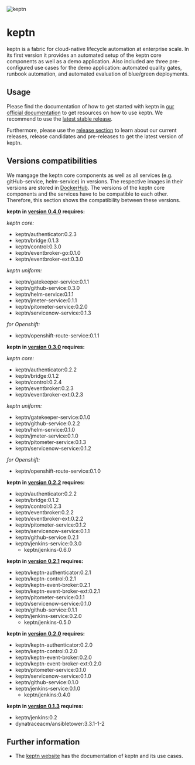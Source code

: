 ![keptn](./assets/keptn.png)

# keptn
keptn is a fabric for cloud-native lifecycle automation at enterprise scale. In its first version it provides an automated setup of the keptn core components as well as a demo application. Also included are three pre-configured use cases for the demo application: automated quality gates, runbook automation, and automated evaluation of blue/green deployments.

## Usage
Please find the documentation of how to get started with keptn in [our official documentation](https://keptn.sh/docs) to get resources on how to use keptn. We recommend to use the [latest stable release](https://github.com/keptn/keptn/releases).

Furthermore, please use the [release section](https://github.com/keptn/keptn/releases) to learn about our current releases, release candidates and pre-releases to get the latest version of keptn.


## Versions compatibilities
We mangage the keptn core components as well as all services (e.g. gitHub-service, helm-service) in versions. The respective images in their versions are stored in [DockerHub](https://hub.docker.com/?namespace=keptn).
The versions of the keptn core components and the services have to be compatible to each other.
Therefore, this section shows the compatibility between these versions.

**keptn in [version 0.4.0](https://github.com/keptn/keptn/releases/tag/0.4.0) requires:**

*keptn core:*
- keptn/authenticator:0.2.3
- keptn/bridge:0.1.3
- keptn/control:0.3.0
- keptn/eventbroker-go:0.1.0
- keptn/eventbroker-ext:0.3.0

*keptn uniform:*
- keptn/gatekeeper-service:0.1.1
- keptn/github-service:0.3.0
- keptn/helm-service:0.1.1
- keptn/jmeter-service:0.1.1
- keptn/pitometer-service:0.2.0
- keptn/servicenow-service:0.1.3

*for Openshift:*
- keptn/openshift-route-service:0.1.1

**keptn in [version 0.3.0](https://github.com/keptn/keptn/releases/tag/0.3.0) requires:**

*keptn core:*
- keptn/authenticator:0.2.2
- keptn/bridge:0.1.2
- keptn/control:0.2.4
- keptn/eventbroker:0.2.3
- keptn/eventbroker-ext:0.2.3

*keptn uniform:*
- keptn/gatekeeper-service:0.1.0
- keptn/github-service:0.2.2
- keptn/helm-service:0.1.0
- keptn/jmeter-service:0.1.0
- keptn/pitometer-service:0.1.3
- keptn/servicenow-service:0.1.2

*for Openshift:*
- keptn/openshift-route-service:0.1.0

**keptn in [version 0.2.2](https://github.com/keptn/keptn/releases/tag/0.2.2) requires:**
- keptn/authenticator:0.2.2
- keptn/bridge:0.1.2
- keptn/control:0.2.3
- keptn/eventbroker:0.2.2
- keptn/eventbroker-ext:0.2.2
- keptn/pitometer-service:0.1.2
- keptn/servicenow-service:0.1.1
- keptn/github-service:0.2.1 
- keptn/jenkins-service:0.3.0
  - keptn/jenkins-0.6.0
  
**keptn in [version 0.2.1](https://github.com/keptn/keptn/releases/tag/0.2.1) requires:**
- keptn/keptn-authenticator:0.2.1
- keptn/keptn-control:0.2.1
- keptn/keptn-event-broker:0.2.1
- keptn/keptn-event-broker-ext:0.2.1
- keptn/pitometer-service:0.1.1 
- keptn/servicenow-service:0.1.0
- keptn/github-service:0.1.1 
- keptn/jenkins-service:0.2.0
  - keptn/jenkins-0.5.0

**keptn in [version 0.2.0](https://github.com/keptn/keptn/releases/tag/0.2.0) requires:**
- keptn/keptn-authenticator:0.2.0
- keptn/keptn-control:0.2.0
- keptn/keptn-event-broker:0.2.0
- keptn/keptn-event-broker-ext:0.2.0
- keptn/pitometer-service:0.1.0
- keptn/servicenow-service:0.1.0
- keptn/github-service:0.1.0
- keptn/jenkins-service:0.1.0
    - keptn/jenkins:0.4.0

**keptn in [version 0.1.3](https://github.com/keptn/keptn/tree/0.1.3) requires:**
- keptn/jenkins:0.2
- dynatraceacm/ansibletower:3.3.1-1-2

## Further information
* The [keptn website](https://keptn.sh) has the documentation of keptn and its use cases.

